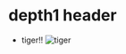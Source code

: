 # depth1 header

- tiger!!
![tiger](https://upload.wikimedia.org/wikipedia/commons/5/56/Tiger.50.jpg)
